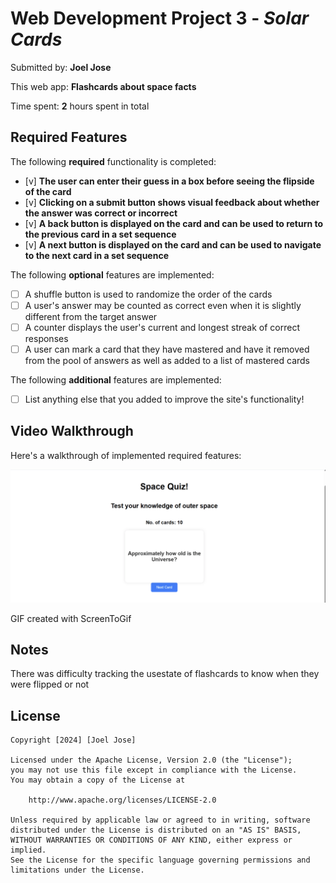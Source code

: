 # Web Development Project 3 - *Solar Cards*

Submitted by: **Joel Jose**

This web app: **Flashcards about space facts**

Time spent: **2** hours spent in total

## Required Features

The following **required** functionality is completed:

- [v] **The user can enter their guess in a box before seeing the flipside of the card**
- [v] **Clicking on a submit button shows visual feedback about whether the answer was correct or incorrect**
- [v] **A back button is displayed on the card and can be used to return to the previous card in a set sequence**
- [v] **A next button is displayed on the card and can be used to navigate to the next card in a set sequence**

The following **optional** features are implemented:

- [ ] A shuffle button is used to randomize the order of the cards
- [ ] A user's answer may be counted as correct even when it is slightly different from the target answer
- [ ] A counter displays the user's current and longest streak of correct responses
- [ ] A user can mark a card that they have mastered and have it removed from the pool of answers as well as added to a list of mastered cards

The following **additional** features are implemented:

* [ ] List anything else that you added to improve the site's functionality!

## Video Walkthrough

Here's a walkthrough of implemented required features:

<img src='./SolarGif.gif' title='Video Walkthrough' width='' alt='Video Walkthrough' />

GIF created with ScreenToGif

## Notes

There was difficulty tracking the usestate of flashcards to know when they were flipped or not

## License

    Copyright [2024] [Joel Jose]

    Licensed under the Apache License, Version 2.0 (the "License");
    you may not use this file except in compliance with the License.
    You may obtain a copy of the License at

        http://www.apache.org/licenses/LICENSE-2.0

    Unless required by applicable law or agreed to in writing, software
    distributed under the License is distributed on an "AS IS" BASIS,
    WITHOUT WARRANTIES OR CONDITIONS OF ANY KIND, either express or implied.
    See the License for the specific language governing permissions and
    limitations under the License.
